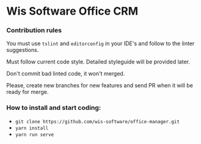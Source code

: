 # Wis Software Office CRM

### Contribution rules

You must use `tslint` and `editorconfig` in your IDE's and follow to the linter suggestions.

Must follow current code style. Detailed styleguide will be provided later.

Don't commit bad linted code, it won't merged.

Please, create new branches for new features and send PR when it will be ready for merge.


### How to install and start coding:

* `git clone https://github.com/wis-software/office-manager.git`
* `yarn install`
* `yarn run serve` 